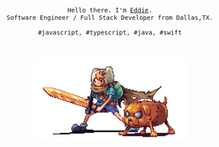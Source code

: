 <p align="center">
  <br>
  <br>
  <br>
  <samp>Hello there. I'm <a href="https://www.linkedin.com/in/ibarrasb/">Eddie</a>.<br>Software Engineer / Full Stack Developer from Dallas,TX.<br><br>#javascript, #typescript, #java, #swift

  </samp>
  <br>
  <br>
  <br>
  <br>
  <img src="https://github.com/selimdoyranli/selimdoyranli/blob/master/preview.gif" width="350" />
</p>
